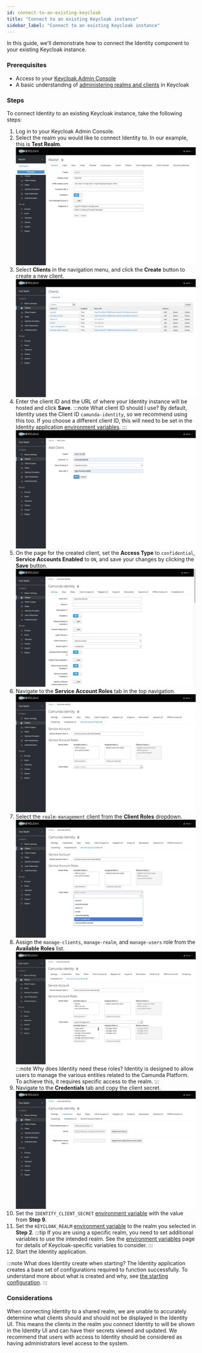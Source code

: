 ```yaml
---
id: connect-to-an-existing-keycloak
title: "Connect to an existing Keycloak instance"
sidebar_label: "Connect to an existing Keycloak instance"
---
```


In this guide, we'll demonstrate how to connect the Identity component to your existing Keycloak instance.

### Prerequisites

- Access to your [Keycloak Admin Console](https://www.keycloak.org/docs/19.0.3/server_admin/#using-the-admin-console)
- A basic understanding of [administering realms and clients](https://www.keycloak.org/docs/19.0.3/server_admin/#assembly-managing-clients_server_administration_guide) in Keycloak

### Steps

To connect Identity to an existing Keycloak instance, take the following steps:

1. Log in to your Keycloak Admin Console.
2. Select the realm you would like to connect Identity to. In our example, this is **Test Realm**.
   ![keycloak-admin-realm-select](img/keycloak-admin-realm-select.png)
3. Select **Clients** in the navigation menu, and click the **Create** button to create a new client.
   ![keycloak-admin-client-list](img/keycloak-admin-client-list.png)
4. Enter the client ID and the URL of where your Identity instance will be hosted and click **Save**.
   :::note What client ID should I use?
   By default, Identity uses the Client ID `camunda-identity`, so we recommend using this too. If you choose a different client ID, this will need to be set in the Identity application [environment variables](/docs/self-managed/identity/deployment/configuration-variables.md).
   :::
   ![keycloak-admin-client-add](img/keycloak-admin-client-add.png)
5. On the page for the created client, set the **Access Type** to `confidential`, **Service Accounts Enabled** to `ON`, and save your changes by clicking the **Save** button.
   ![keycloak-admin-update-client-1](img/keycloak-admin-update-client-1.png)
6. Navigate to the **Service Account Roles** tab in the top navigation.
   ![keycloak-admin-update-client-2](img/keycloak-admin-update-client-2.png)
7. Select the `realm-management` client from the **Client Roles** dropdown.
   ![keycloak-admin-update-client-3](img/keycloak-admin-update-client-3.png)
8. Assign the `manage-clients`, `manage-realm`, and `manage-users` role from the **Available Roles** list.
   ![keycloak-admin-update-client-4](img/keycloak-admin-update-client-4.png)
   :::note Why does Identity need these roles?
   Identity is designed to allow users to manage the various entities related to the Camunda Platform. To achieve this, it requires specific access to the realm.
   :::
9. Navigate to the **Credentials** tab and copy the client secret.
   ![keycloak-admin-copy-client-credentials.png](img/keycloak-admin-copy-client-credentials.png)
10. Set the `IDENTITY_CLIENT_SECRET` [environment variable](/docs/self-managed/identity/deployment/configuration-variables.md) with the value from **Step 9**.
11. Set the `KEYCLOAK_REALM` [environment variable](/docs/self-managed/identity/deployment/configuration-variables.md) to the realm you selected in **Step 2**.
    :::tip
    If you are using a specific realm, you need to set additional variables to use the intended realm.
    See the [environment variables](/docs/self-managed/identity/deployment/configuration-variables.md) page for details of Keycloak-specific variables to consider.
    :::
12. Start the Identity application.

:::note What does Identity create when starting?
The Identity application creates a base set of configurations required to function successfully. To understand more about what is created and why, see [the starting configuration](/docs/self-managed/identity/deployment/starting-configuration.md).
:::

### Considerations

When connecting Identity to a shared realm, we are unable to accurately determine what clients should and should not be displayed in the Identity UI. This means the clients in the realm you connect Identity to will be shown in the Identity UI and can
have their secrets viewed and updated. We recommend that users with access to Identity should be considered as having administrators level access to the system.
